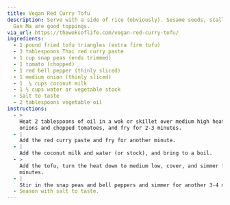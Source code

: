 ```yaml
---
title: Vegan Red Curry Tofu
description: Serve with a side of rice (obviously). Sesame seeds, scallions, Lao
  Gan Ma are good toppings.
via_url: https://thewoksoflife.com/vegan-red-curry-tofu/
ingredients:
  - 1 pound fried tofu triangles (extra firm tofu)
  - 3 tablespoons Thai red curry paste
  - 1 cup snap peas (ends trimmed)
  - 1 tomato (chopped)
  - 1 red bell pepper (thinly sliced)
  - 1 medium onion (thinly sliced)
  - 1  ¼ cups coconut milk
  - 1 ½ cups water or vegetable stock
  - Salt to taste
  - 2 tablespoons vegetable oil
instructions:
  - >
    Heat 2 tablespoons of oil in a wok or skillet over medium high heat. Add the
    onions and chopped tomatoes, and fry for 2-3 minutes. 
  - |
    Add the red curry paste and fry for another minute.
  - |
    Add the coconut milk and water (or stock), and bring to a boil.
  - >
    Add the tofu, turn the heat down to medium low, cover, and simmer for 10
    minutes.
  - |
    Stir in the snap peas and bell peppers and simmer for another 3-4 minutes. 
  - Season with salt to taste.
---
```

